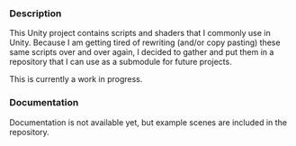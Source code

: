 ### Description
This Unity project contains scripts and shaders that I commonly use in Unity. Because I am getting tired of rewriting (and/or copy pasting) these same scripts over and over again, I decided to gather and put them in a repository that I can use as a submodule for future projects.

This is currently a work in progress.

### Documentation
Documentation is not available yet, but example scenes are included in the repository.
